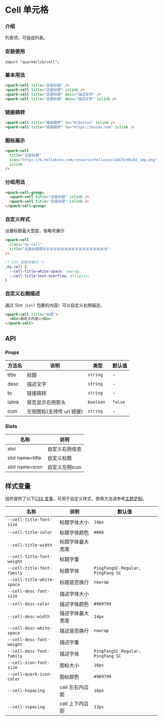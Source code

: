 # Cell 单元格

### 介绍

列表项，可组成列表。

### 安装使用

```tsx
import "quarkd/lib/cell";
```

### 基本用法

```html
<quark-cell title="这是标题" />
<quark-cell title="这是标题" islink />
<quark-cell title="这是标题" desc="描述文字" />
<quark-cell title="这是标题" desc="描述文字" islink />
```

### 链接跳转

```html
<quark-cell title="路由跳转" to="#/button" islink />
<quark-cell title="链接跳转" to="https://baidu.com" islink />
```

### 图标展示

```html
<quark-cell
  title="这是标题"
  icon="https://m.hellobike.com/resource/helloyun/18625/WUu02_img.png"
  islink
/>
```

### 分组用法

```html
<quark-cell-group>
  <quark-cell title="这是标题" islink />
  <quark-cell title="这是标题" islink />
</quark-cell-group>
```

### 自定义样式

设置标题最大宽度，省略号展示

```html
<quark-cell
  class="my-cell"
  title="这是标题很长长长长长长长长长长长长长长长长长长"
/>
```

```css
/* CSS 省略号展示 */
.my-cell {
  --cell-title-white-space: nowrap;
  --cell-title-text-overflow: ellipsis;
}
```

### 自定义右侧描述

通过 Slot（`Cell` 包裹的内容）可以自定义右侧描述。

```html
<quark-cell title="标题">
  <div>自定义内容</div>
</quark-cell>
```

## API

### Props

| 方法名 | 说明                      | 类型       | 默认值  |
| ------ | ------------------------- | ---------- | ------- |
| title  | 标题                      | `string`   | -       |
| desc   | 描述文字                  | `string`   | -       |
| to     | 链接跳转                  | `string`   | -       |
| islink | 是否显示右侧箭头          | `boolean ` | `false` |
| icon   | 左侧图标(支持传 url 链接) | `string `  | -       |


### Slots

| 名称             | 说明                                   |
| ---------------- | -------------------------------------- |
| slot             | 自定义右侧信息                        |
| slot name=title  | 自定义标题                             |
| slot name=icon   | 自定义左侧icon |

## 样式变量

组件提供了以下[CSS 变量](https://developer.mozilla.org/zh-CN/docs/Web/CSS/Using_CSS_custom_properties)，可用于自定义样式，使用方法请参考[主题定制](#/zh-CN/guide/theme)。

| 名称                       | 说明             | 默认值                            |
| -------------------------- | ---------------- | --------------------------------- |
| `--cell-title-font-size`   | 标题字体大小     | `14px`                            |
| `--cell-title-color`       | 标题字体颜色     | `#666`                            |
| `--cell-title-width`       | 标题字体最大宽度 |
| `--cell-title-font-weight` | 标题字重         |
| `--cell-title-font-family` | 标题字体         | `PingFangSC-Regular, PingFang SC` |
| `--cell-title-white-space` | 标题是否换行     | `nowrap`                          |
| `--cell-desc-font-size`    | 描述字体大小     |
| `--cell-desc-color`        | 描述字体颜色     | `#969799`                         |
| `--cell-desc-width`        | 描述字体最大宽度 | `14px`                            |
| `--cell-desc-white-space`  | 描述是否换行     | `nowrap`                          |
| `--cell-desc-font-weight`  | 描述字重         |
| `--cell-desc-font-family`  | 描述字体         | `PingFangSC-Regular, PingFang SC` |
| `--cell-icon-font-size`    | 图标大小         | `16px`                            |
| `--cell-quark-icon-color`  | 图标颜色         | `#969799`                         |
| `--cell-hspacing`          | cell 左右内边距  | `16px`                            |
| `--cell-vspacing`          | cell 上下内边距  | `13px`                            |
